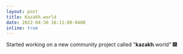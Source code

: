 ```yaml
---
layout: post
title: Kazakh.world
date: 2022-04-30 16:11:00-0400
inline: true
---
```


Started working on a new community project called "<b>kazakh</b>.world" :fireworks:
